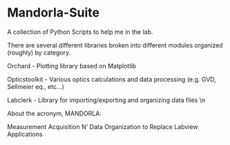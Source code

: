 # Mandorla-Suite
A collection of Python Scripts to help me in the lab.

There are several different libraries broken into different modules organized (roughly) by category.

Orchard - Plotting library based on Matplotlib

Opticstoolkit - Various optics calculations and data processing (e.g. GVD, Sellmeier eq., etc...)

Labclerk - Library for importing/exporting and organizing data files \n


About the acronym, MANDORLA:

Measurement
Acquisition
N'
Data
Organization to
Replace
Labview
Applications
